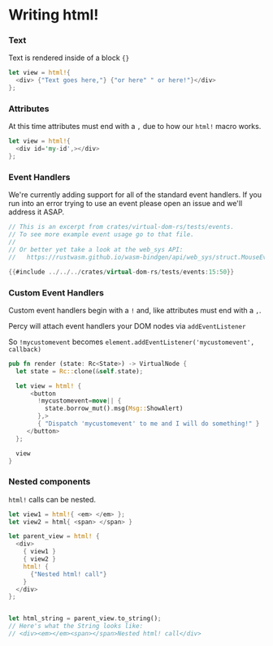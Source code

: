 # Writing html!

### Text

Text is rendered inside of a block `{}`

```rust
let view = html!{
  <div> {"Text goes here,"} {"or here" " or here!"}</div>
};
```

### Attributes

At this time attributes must end with a `,` due to how our `html!` macro works.

```rust
let view = html!{
  <div id='my-id',></div>
};
```

### Event Handlers

We're currently adding support for all of the standard event handlers. If you run into an error trying to use
an event please open an issue and we'll address it ASAP.

```rust
// This is an excerpt from crates/virtual-dom-rs/tests/events.
// To see more example event usage go to that file.
//
// Or better yet take a look at the web_sys API:
//   https://rustwasm.github.io/wasm-bindgen/api/web_sys/struct.MouseEvent.html

{{#include ../../../crates/virtual-dom-rs/tests/events:15:50}}
```

### Custom Event Handlers

Custom event handlers begin with a `!` and, like attributes must end with a `,`.

Percy will attach event handlers your DOM nodes via `addEventListener`

So `!mycustomevent` becomes `element.addEventListener('mycustomevent', callback)`

```rust
pub fn render (state: Rc<State>) -> VirtualNode {
  let state = Rc::clone(&self.state);

  let view = html! {
      <button
        !mycustomevent=move|| {
          state.borrow_mut().msg(Msg::ShowAlert)
        },>
        { "Dispatch 'mycustomevent' to me and I will do something!" }
     </button>
  };

  view
}
```

### Nested components

`html!` calls can be nested.

```rust
let view1 = html!{ <em> </em> };
let view2 = html{ <span> </span> }

let parent_view = html! {
  <div>
    { view1 }
    { view2 }
    html! {
      {"Nested html! call"}
    }
  </div>
};


let html_string = parent_view.to_string();
// Here's what the String looks like:
// <div><em></em><span></span>Nested html! call</div>
```
